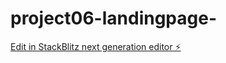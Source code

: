 # project06-landingpage-

[Edit in StackBlitz next generation editor ⚡️](https://stackblitz.com/~/github.com/juan-soares/project06-landingpage-)
